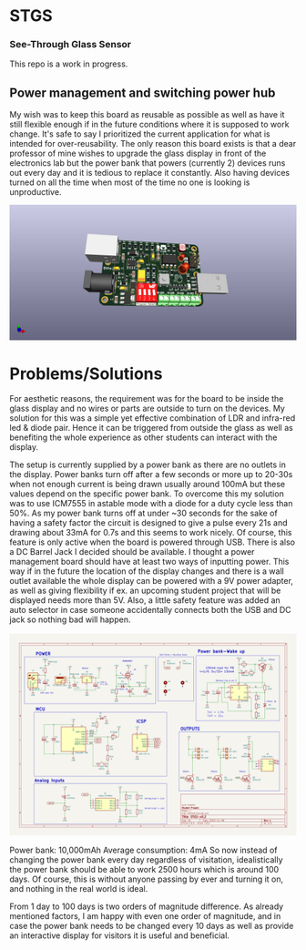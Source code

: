 # STGS
### See-Through Glass Sensor
This repo is a work in progress.

## Power management and switching power hub 


My wish was to keep this board as reusable as possible as well as have it still flexible enough if in the future conditions where it is supposed to work change. It's safe to say I prioritized the current application for what is intended for over-reusability. The only reason this board exists is that a dear professor of mine wishes to upgrade the glass display in front of the electronics lab but the power bank that powers (currently 2) devices runs out every day and it is tedious to replace it constantly. Also having devices turned on all the time when most of the time no one is looking is unproductive. 


![Alt text](Images/STGSv0.2.png)


# Problems/Solutions
For aesthetic reasons, the requirement was for the board to be inside the glass display and no wires or parts are outside to turn on the devices. 
My solution for this was a simple yet effective combination of LDR and infra-red led & diode pair. Hence it can be triggered from outside the glass as well as benefiting the whole experience as other students can interact with the display.

The setup is currently supplied by a power bank as there are no outlets in the display. Power banks turn off after a few seconds or more up to 20-30s when not enough current is being drawn usually around 100mA but these values depend on the specific power bank. To overcome this my solution was to use ICM7555 in astable mode with a diode for a duty cycle less than 50%. As my power bank turns off at under ~30 seconds for the sake of having a safety factor the circuit is designed to give a pulse every 21s and drawing about 33mA for 0.7s and this seems to work nicely.  Of course, this feature is only active when the board is powered through USB. There is also a DC Barrel Jack I decided should be available. I thought a power management board should have at least two ways of inputting power. This way if in the future the location of the display changes and there is a wall outlet available the whole display can be powered with a 9V power adapter, as well as giving flexibility if ex. an upcoming student project that will be displayed needs more than 5V. Also, a little safety feature was added an auto selector in case someone accidentally connects both the USB and DC jack so nothing bad will happen. 



![Alt text](Images/STGSv0.2sch.png)


Power bank: 10,000mAh 
Average consumption: 4mA
So now instead of changing the power bank every day regardless of visitation, idealistically the power bank should be able to work 2500 hours which is around 100 days. Of course, this is without anyone passing by ever and turning it on, and nothing in the real world is ideal. 

From 1 day to 100 days is two orders of magnitude difference. As already mentioned factors, I am happy with even one order of magnitude, and in case the power bank needs to be changed every 10 days as well as provide an interactive display for visitors it is useful and beneficial. 
